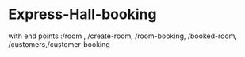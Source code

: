 # Express-Hall-booking

with end points :/room , /create-room, /room-booking, /booked-room, /customers,/customer-booking
